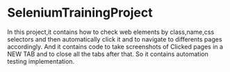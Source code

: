 # SeleniumTrainingProject
In this project,it contains how to check web elements by class,name,css selectors and then automatically click it and to navigate to differents pages accordingly.
And it contains code to take screenshots of Clicked pages in a NEW TAB and to close all the tabs after that.
So it contains automation testing implementation.
